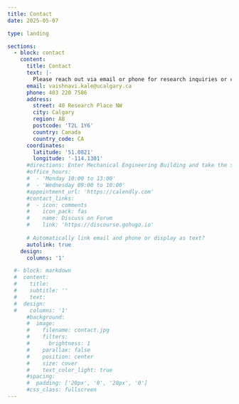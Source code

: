 ```yaml
---
title: Contact
date: 2025-05-07

type: landing

sections:
  - block: contact
    content:
      title: Contact
      text: |-
        Please reach out via email or phone for research inquiries or collaborations.
      email: vaishnavi.kale@ucalgary.ca
      phone: 403 220 7586
      address:
        street: 40 Research Place NW
        city: Calgary
        region: AB
        postcode: 'T2L 1Y6'
        country: Canada
        country_code: CA
      coordinates:
        latitude: '51.0821'
        longitude: '-114.1301'
      #directions: Enter Mechanical Engineering Building and take the stairs or elevator to Office 403 on Floor 4
      #office_hours:
      #  - 'Monday 10:00 to 13:00'
      #  - 'Wednesday 09:00 to 10:00'
      #appointment_url: 'https://calendly.com'
      #contact_links:
      #  - icon: comments
      #    icon_pack: fas
      #    name: Discuss on Forum
      #    link: 'https://discourse.gohugo.io'
    
      # Automatically link email and phone or display as text?
      autolink: true
    design:
      columns: '1'

  #- block: markdown
  #  content:
  #    title:
  #    subtitle: ''
  #    text:
  #  design:
  #    columns: '1'
      #background:
      #  image: 
      #    filename: contact.jpg
      #    filters:
      #      brightness: 1
      #    parallax: false
      #    position: center
      #    size: cover
      #    text_color_light: true
      #spacing:
      #  padding: ['20px', '0', '20px', '0']
      #css_class: fullscreen
---
```

